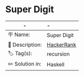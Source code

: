 # Super Digit

| -                      | -                                 |
| ---                    | :---                              |
| :placard: Name:        | Super Digit                       |
| :memo: Description:    | [HackerRank][problem-link]        |
| :label: Tag(s):        | recursion                         |
| :pencil2: Solution in: | Haskell                           |

<!-- Link and anchors -->
[problem-link]: https://www.hackerrank.com/challenges/super-digit/problem
